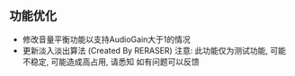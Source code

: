 ## 功能优化
* 修改音量平衡功能以支持AudioGain大于1的情况
* 更新淡入淡出算法 (Created By RERASER)
注意: 此功能仅为测试功能, 可能不稳定, 可能造成高占用, 请悉知
如有问题可以反馈
